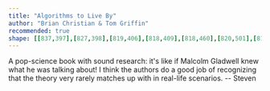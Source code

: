 ```yaml
---
title: "Algorithms to Live By"
author: "Brian Christian & Tom Griffin"
recommended: true
shape: [[837,397],[827,398],[819,406],[818,409],[818,460],[820,501],[819,533],[822,544],[824,566],[822,697],[822,978],[824,1101],[823,1270],[826,1286],[826,1299],[822,1312],[823,1381],[827,1386],[840,1389],[898,1389],[932,1387],[940,1384],[945,1378],[946,964],[943,775],[944,410],[943,406],[940,403],[926,400],[902,398],[876,400],[864,398],[851,399],[838,397]]
---
```


A pop-science book with sound research: it's like if Malcolm Gladwell knew what he was talking about!
I think the authors do a good job of recognizing that the theory very rarely matches up with in real-life scenarios.
-- Steven
